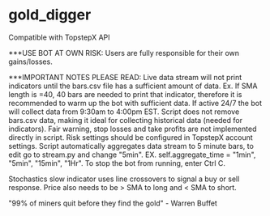 # gold_digger
Compatible with TopstepX API

***USE BOT AT OWN RISK: Users are fully responsible for their own gains/losses.

***IMPORTANT NOTES PLEASE READ: Live data stream will not print indicators until the bars.csv file has a sufficient amount of data. Ex. If SMA length is =40, 40 bars are needed to print that indicator, therefore it is recommended to warm up the bot with sufficient data.
If active 24/7 the bot will collect data from 9:30am to 4:00pm EST. Script does not remove bars.csv data, making it ideal for collecting historical data (needed for indicators). Fair warning, stop losses and take profits are not implemented directly in script. Risk          settings should be configured in TopstepX account settings. Script automatically aggregates data stream to 5 minute bars, to edit go to stream.py and change "5min". EX. self.aggregate_time = "1min", "5min", "15min", "1Hr". To stop the bot from running, enter Ctrl C.

Stochastics slow indicator uses line crossovers to signal a buy or sell response. Price also needs to be > SMA to long and < SMA to short.

"99% of miners quit before they find the gold"
    - Warren Buffet
